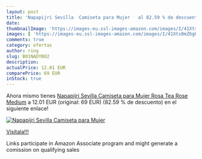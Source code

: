 ```yaml
---
layout: post
title: 'Napapijri Sevilla  Camiseta para Mujer   al 82.59 % de descuento'
date: 
thumbnailImage: 'https://images-eu.ssl-images-amazon.com/images/I/41Xts0mZ6gL._SL200_.jpg'
images: [ 'https://images-eu.ssl-images-amazon.com/images/I/41Xts0mZ6gL._SL200_.jpg' ]
comments: true
category: ofertas
author: ring
slug: B01NADYBO2
description:
actualPrice: 12.01 EUR
comparePrice: 69 EUR
inStock: true
---
```


Ahora mismo tienes [Napapijri Sevilla  Camiseta para Mujer  Rosa  Tea Rose  Medium](https://www.amazon.es/dp/B01NADYBO2/?tag=tolees-21) a 12.01 EUR (original: 69 EUR) (82.59 %  de descuento) en el siguiente enlace!

[![Napapijri Sevilla  Camiseta para Mujer  ](https://images-eu.ssl-images-amazon.com/images/I/41Xts0mZ6gL._SL200_.jpg)](https://www.amazon.es/dp/B01NADYBO2/?tag=tolees-21)

[Visítala!!!](https://www.amazon.es/dp/B01NADYBO2/?tag=tolees-21)

Links participate in Amazon Associate program and might generate a comission on qualifying sales
